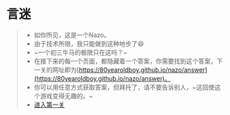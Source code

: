 # 言迷
> - 如你所见，这是一个Nazo。
> - 由于技术所限，我只能做到这种地步了😄
> - ~一个初三牛马的极限只在这吗？~
> - 在接下来的每一个页面，都隐藏着一个答案，你需要找到这个答案，下一关的网址即为[https://80yearoldboy.github.io/nazo/answer](https://80yearoldboy.github.io/nazo/answer)。
> - 你可以用任意方式获取答案，但拜托了，请不要告诉别人，~这回使这个游戏变得无趣的。~
> - [进入第一关](https://80yearoldboy.github.io/nazo/stage1)
